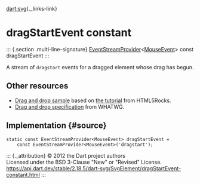 [dart:svg](../../dart-svg/dart-svg-library){._links-link}

dragStartEvent constant
=======================

::: {.section .multi-line-signature}
[EventStreamProvider](../../dart-html/eventstreamprovider-class)\<[MouseEvent](../../dart-html/mouseevent-class)\>
const dragStartEvent
:::

A stream of `dragstart` events for a dragged element whose drag has
begun.

Other resources
---------------

-   [Drag and drop
    sample](https://github.com/dart-lang/dart-samples/tree/master/html5/web/dnd/basics)
    based on [the
    tutorial](http://www.html5rocks.com/en/tutorials/dnd/basics/) from
    HTML5Rocks.
-   [Drag and drop
    specification](https://html.spec.whatwg.org/multipage/interaction.html#dnd)
    from WHATWG.

Implementation {#source}
--------------

``` {.language-dart data-language="dart"}
static const EventStreamProvider<MouseEvent> dragStartEvent =
    const EventStreamProvider<MouseEvent>('dragstart');
```

::: {._attribution}
© 2012 the Dart project authors\
Licensed under the BSD 3-Clause \"New\" or \"Revised\" License.\
<https://api.dart.dev/stable/2.18.5/dart-svg/SvgElement/dragStartEvent-constant.html>
:::

